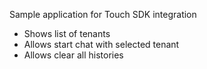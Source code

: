 Sample application for Touch SDK integration

* Shows list of tenants
* Allows start chat with selected tenant
* Allows clear all histories
